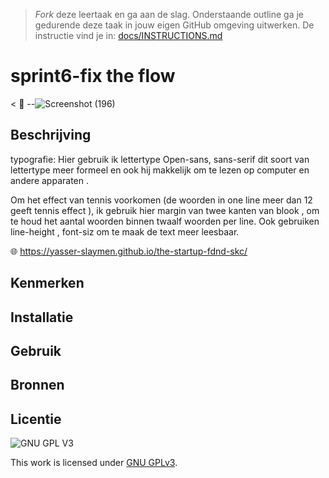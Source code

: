 > _Fork_ deze leertaak en ga aan de slag. Onderstaande outline ga je gedurende deze taak in jouw eigen GitHub omgeving uitwerken. De instructie vind je in: [docs/INSTRUCTIONS.md](docs/INSTRUCTIONS.md)

# sprint6-fix the flow


< 📸 --![Screenshot (196)](https://user-images.githubusercontent.com/90189815/151858233-1dfc53c4-ff32-4754-bfa8-0df4d58a69e3.png)
>
## Beschrijving
typografie:
Hier gebruik ik  lettertype Open-sans, sans-serif dit soort van lettertype meer formeel en ook hij makkelijk om te lezen op computer en andere apparaten  . 

Om het effect van tennis voorkomen (de woorden in one line meer dan 12 geeft tennis effect ),
ik gebruik hier margin van twee kanten van blook ,
om te houd het aantal woorden binnen twaalf  woorden per line.
Ook gebruiken line-height , font-siz om te maak de text meer leesbaar. 



 🌐 https://yasser-slaymen.github.io/the-startup-fdnd-skc/

## Kenmerken
<!-- Bij Kenmerken staat welke technieken zijn gebruikt en hoe. Wat is de HTML structuur? Wat zijn de belangrijkste dingen in CSS? Wat is er met Javascript gedaan en hoe? Misschien heb je een framwork of library gebruikt? -->

## Installatie

## Gebruik

## Bronnen

## Licentie

![GNU GPL V3](https://www.gnu.org/graphics/gplv3-127x51.png)

This work is licensed under [GNU GPLv3](./LICENSE).
